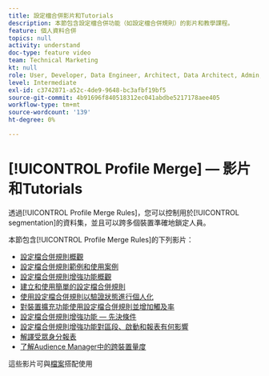 ```yaml
---
title: 設定檔合併影片和Tutorials
description: 本節包含設定檔合併功能（如設定檔合併規則）的影片和教學課程。
feature: 個人資料合併
topics: null
activity: understand
doc-type: feature video
team: Technical Marketing
kt: null
role: User, Developer, Data Engineer, Architect, Data Architect, Admin, Leader
level: Intermediate
exl-id: c3742871-a52c-4de9-9648-bc3afbf19bf5
source-git-commit: 4b91696f840518312ec041abdbe5217178aee405
workflow-type: tm+mt
source-wordcount: '139'
ht-degree: 0%

---
```


# [!UICONTROL Profile Merge]  — 影片和Tutorials

透過[!UICONTROL Profile Merge Rules]，您可以控制用於[!UICONTROL segmentation]的資料集，並且可以跨多個裝置準確地鎖定人員。

本節包含[!UICONTROL Profile Merge Rules]的下列影片：

* [設定檔合併規則概觀](overview-of-profile-merge-rules.md)
* [設定檔合併規則範例和使用案例](profile-merge-rule-examples-and-use-cases.md)
* [設定檔合併規則增強功能概觀](overview-of-profile-merge-rule-enhancements.md)
* [建立和使用簡單的設定檔合併規則](creating-and-using-simple-profile-merge-rules.md)
* [使用設定檔合併規則以驗證狀態進行個人化](using-profile-merge-rules-to-personalize-in-an-authenticated-state.md)
* [對裝置擴充功能使用設定檔合併規則並增加觸及率](using-profile-merge-rules-for-device-extension-and-increased-reach.md)
* [設定檔合併規則增強功能 — 先決條件](profile-merge-rule-enhancements-pre-requisites.md)
* [設定檔合併規則增強功能對區段、啟動和報表有何影響](how-profile-merge-rule-enhancements-impact-segmentation-activation-and-reporting.md)
* [解譯受眾身分報表](interpret-audience-identity-reporting.md)
* [了解Audience Manager中的跨裝置量度](understanding-cross-device-metrics-in-audience-manager.md)

這些影片可與[檔案](https://docs.adobe.com/help/en/audience-manager/user-guide/features/profile-merge-rules/merge-rules-overview.html)搭配使用
